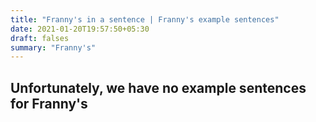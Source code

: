 ```yaml
---
title: "Franny's in a sentence | Franny's example sentences"
date: 2021-01-20T19:57:50+05:30
draft: falses
summary: "Franny's"
---
```

## Unfortunately, we have no example sentences for Franny's                 

